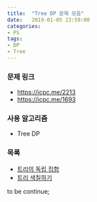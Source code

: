 ```yaml
---
title:  "Tree DP 문제 모음"
date:   2019-01-05 23:59:00
categories:
- PS
tags:
- DP
- Tree
---
```


### 문제 링크
* https://icpc.me/2213
* https://icpc.me/1693

### 사용 알고리즘
* Tree DP

### 목록
* <a href = "https://justicehui.github.io/2018/09/10/BOJ2213.html">트리의 독립 집합</a>
* <a href = "https://justicehui.github.io/2019/01/05/BOJ1693.html">트리 색칠하기</a>

to be continue;
